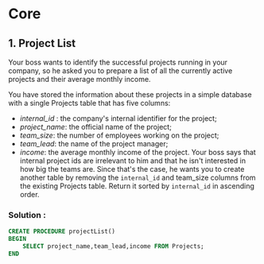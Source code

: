 # Core 

## 1. Project List

Your boss wants to identify the successful projects running in your company, so he asked you to prepare a list of all the currently active projects and their average monthly income.

You have stored the information about these projects in a simple database with a single Projects table that has five columns:

- *internal_id* : the company's internal identifier for the project;
- *project_name*: the official name of the project;
- *team_size*: the number of employees working on the project;
- *team_lead*: the name of the project manager;
- *income*: the average monthly income of the project.
Your boss says that internal project ids are irrelevant to him and that he isn't interested in how big the teams are. Since that's the case, he wants you to create another table by removing the `internal_id` and team_size columns from the existing Projects table. Return it sorted by `internal_id` in ascending order.


### Solution : 

```sql
CREATE PROCEDURE projectList()
BEGIN
	SELECT project_name,team_lead,income FROM Projects;
END
```